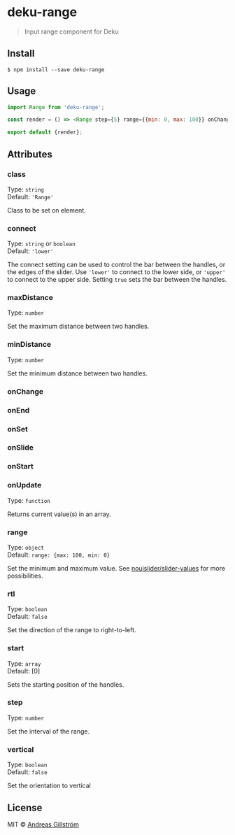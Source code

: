 # deku-range

> Input range component for Deku


## Install

```
$ npm install --save deku-range
```


## Usage

```js
import Range from 'deku-range';

const render = () => <Range step={5} range={{min: 0, max: 100}} onChange={onChange} start={[10, 90]} connect/>;

export default {render};
```

## Attributes

###	class

Type: `string`  
Default: `'Range'`

Class to be set on element.

###	connect

Type: `string` or `boolean`  
Default: `'lower'`

The connect setting can be used to control the bar between the handles, or the edges of the slider. Use `'lower'` to connect to the lower side, or `'upper'` to connect to the upper side. Setting `true` sets the bar between the handles.

###	maxDistance

Type: `number`

Set the maximum distance between two handles.

###	minDistance

Type: `number`

Set the minimum distance between two handles.

###	onChange
###	onEnd
###	onSet
###	onSlide
###	onStart
###	onUpdate

Type: `function`

Returns current value(s) in an array.

###	range

Type: `object`  
Default: `range: {max: 100,	min: 0}`

Set the minimum and maximum value. See [nouislider/slider-values](http://refreshless.com/nouislider/slider-values/) for more possibilities.

###	rtl

Type: `boolean`  
Default: `false`

Set the direction of the range to right-to-left.

###	start

Type: `array`  
Default: [0]

Sets the starting position of the handles.

###	step

Type: `number`

Set the interval of the range.

###	vertical

Type: `boolean`  
Default: `false`

Set the orientation to vertical


## License

MIT © [Andreas Gillström](http://github.com/gillstrom)
